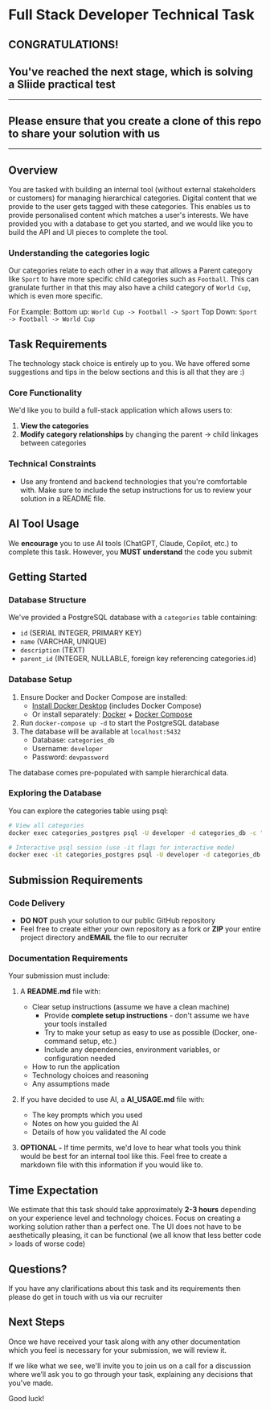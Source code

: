 #  Full Stack Developer Technical Task

## CONGRATULATIONS! 
## You've reached the next stage, which is solving a Sliide practical test
________________________________________________________________________
## Please ensure that you create a clone of this repo to share your solution with us
________________________________________________________________________
## Overview

You are tasked with building an internal tool (without external stakeholders or customers) for managing hierarchical categories. Digital content that we provide to the user gets tagged with these categories. This enables us to provide personalised content which matches a user's interests.
We have provided you with a database to get you started, and we would like you to build the API and UI pieces to complete the tool.

### Understanding the categories logic

Our categories relate to each other in a way that allows a Parent category like `Sport` to have more specific child categories such as `Football`. This can granulate further in that this may also have a child category of `World Cup`, which is even more specific.

For Example:
Bottom up:
`World Cup -> Football -> Sport`
Top Down:
`Sport -> Football -> World Cup`

## Task Requirements

The technology stack choice is entirely up to you. We have offered some suggestions and tips in the below sections and this is all that they are :)

### Core Functionality
We'd like you to build a full-stack application which allows users to:
1. **View the categories**
2. **Modify category relationships** by changing the parent -> child linkages between categories

### Technical Constraints
- Use any frontend and backend technologies that you're comfortable with. Make sure to include the setup instructions for us to review your solution in a README file.

## AI Tool Usage

We **encourage** you to use AI tools (ChatGPT, Claude, Copilot, etc.) to complete this task. However, you **MUST understand** the code you submit

## Getting Started

### Database Structure
We've provided a PostgreSQL database with a `categories` table containing:
- `id` (SERIAL INTEGER, PRIMARY KEY)
- `name` (VARCHAR, UNIQUE)
- `description` (TEXT)
- `parent_id` (INTEGER, NULLABLE, foreign key referencing categories.id)

### Database Setup
1. Ensure Docker and Docker Compose are installed:
    - [Install Docker Desktop](https://docs.docker.com/get-docker/) (includes Docker Compose)
    - Or install separately: [Docker](https://docs.docker.com/engine/install/) + [Docker Compose](https://docs.docker.com/compose/install/)
2. Run `docker-compose up -d` to start the PostgreSQL database
3. The database will be available at `localhost:5432`
    - Database: `categories_db`
    - Username: `developer`
    - Password: `devpassword`

The database comes pre-populated with sample hierarchical data.

### Exploring the Database
You can explore the categories table using psql:

```bash
# View all categories
docker exec categories_postgres psql -U developer -d categories_db -c "SELECT * FROM categories ORDER BY id;"

# Interactive psql session (use -it flags for interactive mode)
docker exec -it categories_postgres psql -U developer -d categories_db
```

## Submission Requirements

### Code Delivery
- **DO NOT** push your solution to our public GitHub repository
- Feel free to create either your own repository as a fork or **ZIP** your entire project directory and**EMAIL** the file to our recruiter

### Documentation Requirements
Your submission must include:

1. A **README.md** file with:
    - Clear setup instructions (assume we have a clean machine)
        - Provide **complete setup instructions** - don't assume we have your tools installed
        - Try to make your setup as easy to use as possible (Docker, one-command setup, etc.)
        - Include any dependencies, environment variables, or configuration needed
    - How to run the application
    - Technology choices and reasoning
    - Any assumptions made

2. If you have decided to use AI, a **AI_USAGE.md** file with:
    - The key prompts which you used
    - Notes on how you guided the AI
    - Details of how you validated the AI code

3. **OPTIONAL -** If time permits, we'd love to hear what tools you think would be best for an internal tool like this. Feel free to create a markdown file with this information if you would like to.

## Time Expectation

We estimate that this task should take approximately **2-3 hours** depending on your experience level and technology choices. Focus on creating a working solution rather than a perfect one. The UI does not have to be aesthetically pleasing, it can be functional (we all know that less better code > loads of worse code)

## Questions?

If you have any clarifications about this task and its requirements then please do get in touch with us via our recruiter

## Next Steps
Once we have received your task along with any other documentation which you feel is necessary for your submission, we will review it. 

If we like what we see, we'll invite you to join us on a call for a discussion where we’ll ask you to go through your task, explaining any decisions that you've made.

Good luck!